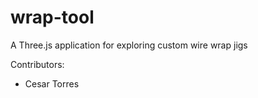 wrap-tool
=========

A Three.js application for exploring custom wire wrap jigs

Contributors: 
* Cesar Torres